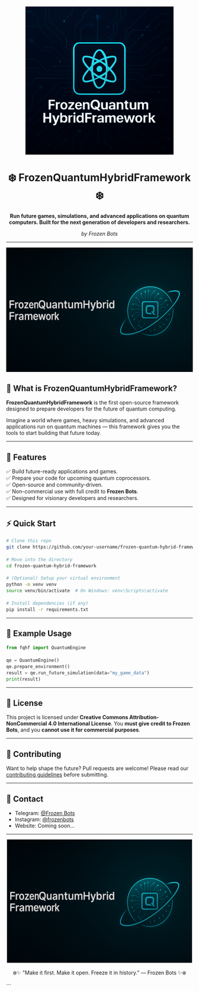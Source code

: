 <p align="center">
  <img src="https://github.com/prashantsahlot/frozen-quantum-hybrid-framework/blob/main/assets/logo.png" alt="FrozenQuantumHybridFramework Logo" width="400"/>
</p>

<h1 align="center">❄️ FrozenQuantumHybridFramework ❄️</h1>

<p align="center">
  <b>Run future games, simulations, and advanced applications on quantum computers. Built for the next generation of developers and researchers.</b>
</p>

<p align="center">
  <i>by Frozen Bots</i>
</p>

---

<p align="center">
  <img src="https://github.com/prashantsahlot/frozen-quantum-hybrid-framework/blob/main/assets/banner.png" alt="Banner" width="800"/>
</p>


## 🚀 What is FrozenQuantumHybridFramework?

**FrozenQuantumHybridFramework** is the first open-source framework designed to prepare developers for the future of quantum computing.

Imagine a world where games, heavy simulations, and advanced applications run on quantum machines — this framework gives you the tools to start building that future today.

---

## 💎 Features

✅ Build future-ready applications and games.  
✅ Prepare your code for upcoming quantum coprocessors.  
✅ Open-source and community-driven.  
✅ Non-commercial use with full credit to **Frozen Bots**.  
✅ Designed for visionary developers and researchers.

---

## ⚡ Quick Start

```bash
# Clone this repo
git clone https://github.com/your-username/frozen-quantum-hybrid-framework.git

# Move into the directory
cd frozen-quantum-hybrid-framework

# (Optional) Setup your virtual environment
python -m venv venv
source venv/bin/activate  # On Windows: venv\Scripts\activate

# Install dependencies (if any)
pip install -r requirements.txt
````

---

## 💬 Example Usage

```python
from fqhf import QuantumEngine

qe = QuantumEngine()
qe.prepare_environment()
result = qe.run_future_simulation(data="my_game_data")
print(result)
```

---

## 📄 License

This project is licensed under **Creative Commons Attribution-NonCommercial 4.0 International License**.
You **must give credit to Frozen Bots**, and you **cannot use it for commercial purposes**.

---

## 🤝 Contributing

Want to help shape the future?
Pull requests are welcome! Please read our [contributing guidelines](CONTRIBUTING.md) before submitting.

---

## 💬 Contact

* Telegram: [@Frozen Bots](https://t.me/xyz09723)
* Instagram: [@frozenbots](https://instagram.com/prashant_sahlot)
* Website: Coming soon...

---

<p align="center"> <img src="https://github.com/prashantsahlot/frozen-quantum-hybrid-framework/blob/main/assets/banner.png" alt="Frozen Bots" width="500"/> </p> <p align="center"> ❄️✨ "Make it first. Make it open. Freeze it in history." — Frozen Bots ✨❄️ </p> ```

